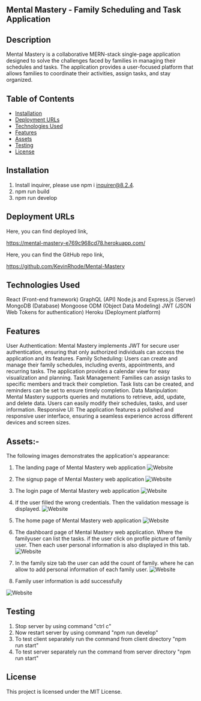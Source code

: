 ## Mental Mastery - Family Scheduling and Task Application

## Description
Mental Mastery is a collaborative MERN-stack single-page application designed to solve the challenges faced by families in managing their schedules and tasks. The application provides a user-focused platform that allows families to coordinate their activities, assign tasks, and stay organized.



## Table of Contents

 *  [Installation](#installation)
 *  [Deployment URLs](#DeploymentURLs)
 *  [Technologies Used](#TechnologiesUsed)
 *  [Features](#Features)
 *  [Assets](#Assets)
 *  [Testing](#testing)
 *  [License](#license)


## Installation

1. Install inquirer, please use npm i inquirer@8.2.4.
2. npm run build
3. npm run develop


## Deployment URLs

Here, you can find deployed link,

https://mental-mastery-e769c968cd78.herokuapp.com/


Here, you can find the GitHub repo link,

https://github.com/KevinRhode/Mental-Mastery



## Technologies Used
React (Front-end framework)
GraphQL (API)
Node.js and Express.js (Server)
MongoDB (Database)
Mongoose ODM (Object Data Modeling)
JWT (JSON Web Tokens for authentication)
Heroku (Deployment platform)

## Features
User Authentication: Mental Mastery implements JWT for secure user authentication, ensuring that only authorized individuals can access the application and its features.
Family Scheduling: Users can create and manage their family schedules, including events, appointments, and recurring tasks. The application provides a calendar view for easy visualization and planning.
Task Management: Families can assign tasks to specific members and track their completion. Task lists can be created, and reminders can be set to ensure timely completion.
Data Manipulation: Mental Mastery supports queries and mutations to retrieve, add, update, and delete data. Users can easily modify their schedules, tasks, and user information.
Responsive UI: The application features a polished and responsive user interface, ensuring a seamless experience across different devices and screen sizes.


## Assets:-

The following images demonstrates the application's appearance:

1. The landing page of Mental Mastery web application
![Website](./client/src/assets/Screenshot1.png)

2. The signup page of Mental Mastery web application
![Website](./client/src/assets/Screenshot2.png)

3. The login page of Mental Mastery web application
![Website](./client/src/assets/Screenshot3.png)

4. If the user filled the wrong credentials. Then the validation message is displayed.
![Website](./client/src/assets/Screenshot4.png)

5. The home page of Mental Mastery web application
![Website](./client/src/assets/Screenshot5.png)

6. The dashboard page of Mental Mastery web application. Where the familyuser can list the tasks. if the user click on profile picture of family user. Then each user personal information is also displayed in this tab. 
![Website](./client/src/assets/Screenshot6.png)

7. In the family size tab the user can add the count of family. where he can allow to add personal information of each family user.
![Website](./client/src/assets/Screenshot7.png)

8. Family user information is add successfully

![Website](./client/src/assets/Screenshot8.png)

## Testing

1. Stop server by using command "ctrl c"
2. Now restart server by using command "npm run develop"
3. To test client separately run the command from client directory "npm run start"
4. To test server separately run the command from server directory "npm run start" 


## License
This project is licensed under the MIT License.
